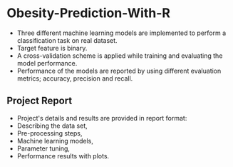 # Obesity-Prediction-With-R
* Three different machine learning models are implemented to perform a classification task on real dataset.
* Target feature is binary.
* A cross-validation scheme is applied while training and evaluating the model performance.
* Performance of the models are reported by using different evaluation metrics; accuracy, precision and recall.

## Project Report
* Project's details and results are provided in report format:
* Describing the data set, 
* Pre-processing steps, 
* Machine learning models, 
* Parameter tuning, 
* Performance results with plots.
